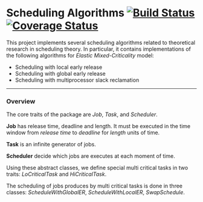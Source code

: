 Scheduling Algorithms [![Build Status](https://travis-ci.org/mkokho/dynoslack.svg?branch=master)](https://travis-ci.org/mkokho/dynoslack)  [![Coverage Status](https://coveralls.io/repos/mkokho/dynoslack/badge.svg)](https://coveralls.io/r/mkokho/dynoslack)
=====================

This project implements several scheduling algorithms related to theoretical research in scheduling theory.
In particular, it contains implementations of the following algorithms for *Elastic Mixed-Criticality* model:

*  Scheduling with local early release
*  Scheduling with global early release
*  Scheduling with multiprocessor slack reclamation


--------
###  Overview ###

The core traits of the package are *Job*, *Task*, and *Scheduler*. 

**Job** has release time, deadline and length. It must be executed in the time window from *release time* to *deadline* for *length* units of time. 

**Task** is an infinite generator of jobs. 

**Scheduler** decide which jobs are executes at each moment of time. 

Using these abstract classes, we define special multi critical tasks in two traits: *LoCriticalTask* and *HiCriticalTask*. 

The scheduling of jobs produces by multi critical tasks is done in three classes: *ScheduleWithGlobalER*, *ScheduleWithLocalER*, *SwapSchedule*.